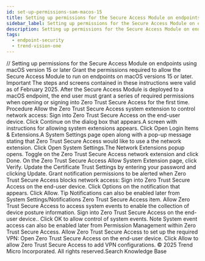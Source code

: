 ```yaml
---
id: set-up-permissions-sam-macos-15
title: Setting up permissions for the Secure Access Module on endpoints using macOS version 15 or later
sidebar_label: Setting up permissions for the Secure Access Module on endpoints using macOS version 15 or later
description: Setting up permissions for the Secure Access Module on endpoints using macOS version 15 or later
tags:
  - endpoint-security
  - trend-vision-one
---
```


/*<![CDATA[*/ $('#title').html($('meta[name=map-description]').attr('content')); /*]]>*/ Setting up permissions for the Secure Access Module on endpoints using macOS version 15 or later Grant the permissions required to allow the Secure Access Module to run on endpoints on macOS versions 15 or later. Important The steps and screens contained in these instructions were valid as of February 2025. After the Secure Access Module is deployed to a macOS endpoint, the end user must grant a series of required permissions when opening or signing into Zero Trust Secure Access for the first time. Procedure Allow the Zero Trust Secure Access system extension to control network access: Sign into Zero Trust Secure Access on the end-user device. Click Continue on the dialog box that appears.A screen with instructions for allowing system extensions appears. Click Open Login Items & Extensions.A System Settings page open along with a pop-up message stating that Zero Trust Secure Access would like to use a the network extension. Click Open System Settings.The Network Extensions popup opens. Toggle on the Zero Trust Secure Access network extension and click Done. On the Zero Trust Secure Access Allow System Extension page, click Verify. Update the Certificate Trust Settings by entering your password and clicking Update. Grant notification permissions to be alerted when Zero Trust Secure Access blocks network access: Sign into Zero Trust Secure Access on the end-user device. Click Options on the notification that appears. Click Allow. Tip Notifications can also be enabled later from System Settings/Notifications Zero Trust Secure Access item. Allow Zero Trust Secure Access to access system events to enable the collection of device posture information. Sign into Zero Trust Secure Access on the end-user device.. Click OK to allow control of system events. Note System event access can also be enabled later from Permission Management within Zero Trust Secure Access. Allow Zero Trust Secure Access to set up the required VPN: Open Zero Trust Secure Access on the end-user device. Click Allow to allow Zero Trust Secure Access to add VPN configurations. © 2025 Trend Micro Incorporated. All rights reserved.Search Knowledge Base